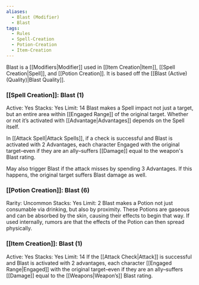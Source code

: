 ```yaml
---
aliases:
  - Blast (Modifier)
  - Blast
tags:
  - Rules
  - Spell-Creation
  - Potion-Creation
  - Item-Creation
---
```

Blast is a [[Modifiers|Modifier]] used in [[Item Creation|Item]], [[Spell Creation|Spell]], and [[Potion Creation]]. It is based off the [[Blast (Active) (Quality)|Blast Quality]].

### [[Spell Creation]]: Blast (1)
Active: Yes
Stacks: Yes
Limit: 14
Blast makes a Spell impact not just a target, but an entire area within [[Engaged Range]] of the original target. Whether or not it’s activated with [[Advantage|Advantages]] depends on the Spell itself.

In [[Attack Spell|Attack Spells]], if a check is successful and Blast is activated with 2 Advantages, each character Engaged with the original target–even if they are an ally–suffers [[Damage]] equal to the weapon's Blast rating.

May also trigger Blast if the attack misses by spending 3 Advantages. If this happens, the original target suffers Blast damage as well.

### [[Potion Creation]]: Blast (6)
Rarity: Uncommon
Stacks: Yes
Limit: 2
Blast makes a Potion not just consumable via drinking, but also by proximity. These Potions are gaseous and can be absorbed by the skin, causing their effects to begin that way. If used internally, rumors are that the effects of the Potion can then spread physically.

### [[Item Creation]]: Blast (1)
Active: Yes
Stacks: Yes
Limit: 14
If the [[Attack Check|Attack]] is successful and Blast is activated with 2 advantages, each character [[Engaged Range|Engaged]] with the original target–even if they are an ally–suffers [[Damage]] equal to the [[Weapons|Weapon’s]] Blast rating.